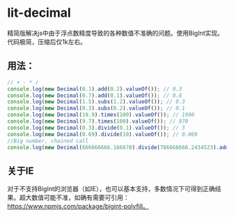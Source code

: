 # lit-decimal
精简版解决js中由于浮点数精度导致的各种数值不准确的问题。使用BigInt实现。代码极简，压缩后仅1k左右。

## 用法：
```js
// + - * /
console.log(new Decimal(0.1).add(0.2).valueOf()); // 0.3
console.log(new Decimal(0.7).add(0.1).valueOf()); // 0.8
console.log(new Decimal(1.5).subs(1.2).valueOf()); // 0.3
console.log(new Decimal(0.3).subs(0.2).valueOf()); // 0.1
console.log(new Decimal(19.9).times(100).valueOf()); // 1990
console.log(new Decimal(9.7).times(100).valueOf()); // 970
console.log(new Decimal(0.3).divide(0.1).valueOf()); // 3
console.log(new Decimal(0.69).divide(10).valueOf()); // 0.069
//Big number, chained call
console.log(new Decimal(666666666.166678).divide(786666666.2434523).add(6.66989451684614).times(1.23564582393).subs(33666666.345645).valueOf()); // -33666657.056860216
```

## 关于IE
对于不支持BigInt的浏览器（如IE），也可以基本支持，多数情况下可得到正确结果。超大数值可能不准，如确有需要可引用：https://www.npmjs.com/package/bigint-polyfill。
